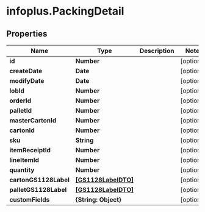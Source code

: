# infoplus.PackingDetail

## Properties
Name | Type | Description | Notes
------------ | ------------- | ------------- | -------------
**id** | **Number** |  | [optional] 
**createDate** | **Date** |  | [optional] 
**modifyDate** | **Date** |  | [optional] 
**lobId** | **Number** |  | [optional] 
**orderId** | **Number** |  | [optional] 
**palletId** | **Number** |  | [optional] 
**masterCartonId** | **Number** |  | [optional] 
**cartonId** | **Number** |  | [optional] 
**sku** | **String** |  | [optional] 
**itemReceiptId** | **Number** |  | [optional] 
**lineItemId** | **Number** |  | [optional] 
**quantity** | **Number** |  | [optional] 
**cartonGS1128Label** | [**[GS1128LabelDTO]**](GS1128LabelDTO.md) |  | [optional] 
**palletGS1128Label** | [**[GS1128LabelDTO]**](GS1128LabelDTO.md) |  | [optional] 
**customFields** | **{String: Object}** |  | [optional] 


